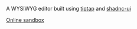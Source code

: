 A WYSIWYG editor built using [tiptap](https://tiptap.dev/docs/editor/getting-started/overview) and [shadnc-ui](https://ui.shadcn.com)

[Online sandbox](https://editor.scape76.com)
